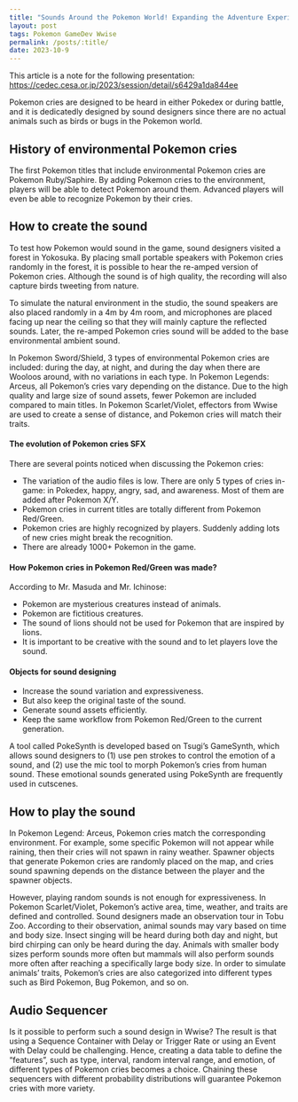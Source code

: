 ```yaml
---
title: "Sounds Around the Pokemon World! Expanding the Adventure Experience with Sound Design! Part 1: Environmental Pokemon Cries"
layout: post
tags: Pokemon GameDev Wwise
permalink: /posts/:title/
date: 2023-10-9
---
```


This article is a note for the following presentation:
<a href="https://cedec.cesa.or.jp/2023/session/detail/s6429a1da844ee" target="_blank">https://cedec.cesa.or.jp/2023/session/detail/s6429a1da844ee</a>

Pokemon cries are designed to be heard in either Pokedex or during battle, and it is dedicatedly designed by sound designers since there are no actual animals such as birds or bugs in the Pokemon world.

## History of environmental Pokemon cries
The first Pokemon titles that include environmental Pokemon cries are Pokemon Ruby/Saphire. By adding Pokemon cries to the environment, players will be able to detect Pokemon around them. Advanced players will even be able to recognize Pokemon by their cries.

## How to create the sound
To test how Pokemon would sound in the game, sound designers visited a forest in Yokosuka. By placing small portable speakers with Pokemon cries randomly in the forest, it is possible to hear the re-amped version of Pokemon cries. Although the sound is of high quality, the recording will also capture birds tweeting from nature.

To simulate the natural environment in the studio, the sound speakers are also placed randomly in a 4m by 4m room, and microphones are placed facing up near the ceiling so that they will mainly capture the reflected sounds. Later, the re-amped Pokemon cries sound will be added to the base environmental ambient sound.

In Pokemon Sword/Shield, 3 types of environmental Pokemon cries are included: during the day, at night, and during the day when there are  Wooloos around, with no variations in each type. In Pokemon Legends: Arceus, all Pokemon’s cries vary depending on the distance. Due to the high quality and large size of sound assets, fewer Pokemon are included compared to main titles. In Pokemon Scarlet/Violet, effectors from Wwise are used to create a sense of distance, and Pokemon cries will match their traits.

#### The evolution of Pokemon cries SFX
There are several points noticed when discussing the Pokemon cries:
* The variation of the audio files is low. There are only 5 types of cries in-game: in Pokedex, happy, angry, sad, and awareness. Most of them are added after Pokemon X/Y.
* Pokemon cries in current titles are totally different from Pokemon Red/Green.
* Pokemon cries are highly recognized by players. Suddenly adding lots of new cries might break the recognition.
* There are already 1000+ Pokemon in the game.

#### How Pokemon cries in Pokemon Red/Green was made?
According to Mr. Masuda and Mr. Ichinose:
* Pokemon are mysterious creatures instead of animals.
* Pokemon are fictitious creatures.
* The sound of lions should not be used for Pokemon that are inspired by lions.
* It is important to be creative with the sound and to let players love the sound.

#### Objects for sound designing

* Increase the sound variation and expressiveness.
* But also keep the original taste of the sound.
* Generate sound assets efficiently.
* Keep the same workflow from Pokemon Red/Green to the current generation.

A tool called PokeSynth is developed based on Tsugi’s GameSynth, which allows sound designers to (1) use pen strokes to control the emotion of a sound, and (2) use the mic tool to morph Pokemon’s cries from human sound. These emotional sounds generated using PokeSynth are frequently used in cutscenes.

## How to play the sound
In Pokemon Legend: Arceus, Pokemon cries match the corresponding environment. For example, some specific Pokemon will not appear while raining, then their cries will not spawn in rainy weather. Spawner objects that generate Pokemon cries are randomly placed on the map, and cries sound spawning depends on the distance between the player and the spawner objects.

However, playing random sounds is not enough for expressiveness. In Pokemon Scarlet/Violet, Pokemon’s active area, time, weather, and traits are defined and controlled. Sound designers made an observation tour in Tobu Zoo. According to their observation, animal sounds may vary based on time and body size. Insect singing will be heard during both day and night, but bird chirping can only be heard during the day. Animals with smaller body sizes perform sounds more often but mammals will also perform sounds more often after reaching a specifically large body size. In order to simulate animals’ traits, Pokemon’s cries are also categorized into different types such as Bird Pokemon, Bug Pokemon, and so on.

## Audio Sequencer

Is it possible to perform such a sound design in Wwise? The result is that using a Sequence Container with Delay or Trigger Rate or using an Event with Delay could be challenging. Hence, creating a data table to define the “features”, such as type, interval, random interval range, and emotion, of different types of Pokemon cries becomes a choice. Chaining these sequencers with different probability distributions will guarantee  Pokemon cries with more variety.

